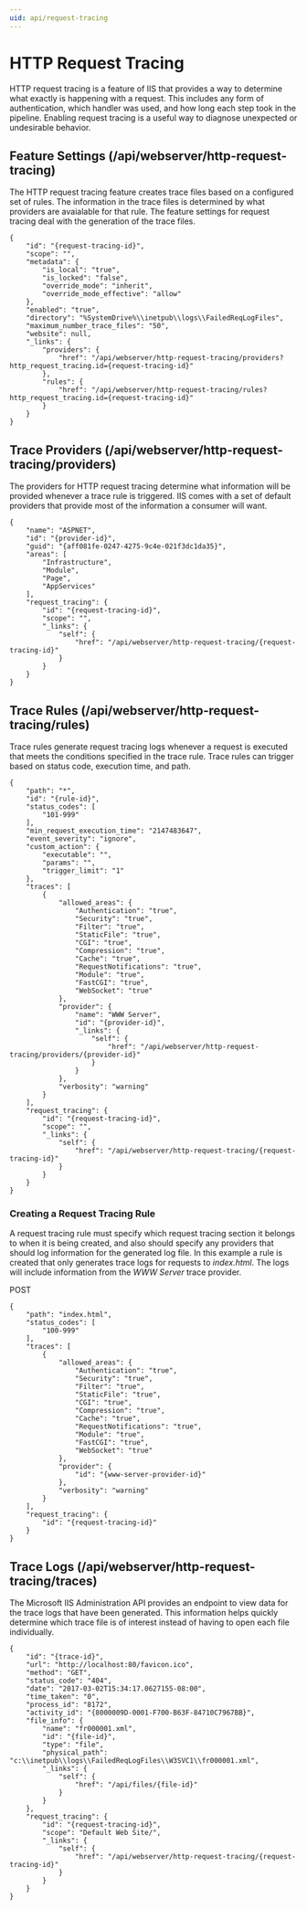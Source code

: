 ```yaml
---
uid: api/request-tracing
---
```


# HTTP Request Tracing

HTTP request tracing is a feature of IIS that provides a way to determine what exactly is happening with a request. This includes any form of authentication, which handler was used, and how long each step took in the pipeline. Enabling request tracing is a useful way to diagnose unexpected or undesirable behavior.

## Feature Settings (/api/webserver/http-request-tracing)

The HTTP request tracing feature creates trace files based on a configured set of rules. The information in the trace files is determined by what providers are avaialable for that rule. The feature settings for request tracing deal with the generation of the trace files.

```
{
    "id": "{request-tracing-id}",
    "scope": "",
    "metadata": {
        "is_local": "true",
        "is_locked": "false",
        "override_mode": "inherit",
        "override_mode_effective": "allow"
    },
    "enabled": "true",
    "directory": "%SystemDrive%\\inetpub\\logs\\FailedReqLogFiles",
    "maximum_number_trace_files": "50",
    "website": null,
    "_links": {
        "providers": {
            "href": "/api/webserver/http-request-tracing/providers?http_request_tracing.id={request-tracing-id}"
        },
        "rules": {
            "href": "/api/webserver/http-request-tracing/rules?http_request_tracing.id={request-tracing-id}"
        }
    }
}
```

## Trace Providers (/api/webserver/http-request-tracing/providers)

The providers for HTTP request tracing determine what information will be provided whenever a trace rule is triggered. IIS comes with a set of default providers that provide most of the information a consumer will want.

```
{
    "name": "ASPNET",
    "id": "{provider-id}",
    "guid": "{aff081fe-0247-4275-9c4e-021f3dc1da35}",
    "areas": [
        "Infrastructure",
        "Module",
        "Page",
        "AppServices"
    ],
    "request_tracing": {
        "id": "{request-tracing-id}",
        "scope": "",
        "_links": {
            "self": {
                "href": "/api/webserver/http-request-tracing/{request-tracing-id}"
            }
        }
    }
}
```

## Trace Rules (/api/webserver/http-request-tracing/rules)

Trace rules generate request tracing logs whenever a request is executed that meets the conditions specified in the trace rule. Trace rules can trigger based on status code, execution time, and path.

```
{
    "path": "*",
    "id": "{rule-id}",
    "status_codes": [
        "101-999"
    ],
    "min_request_execution_time": "2147483647",
    "event_severity": "ignore",
    "custom_action": {
        "executable": "",
        "params": "",
        "trigger_limit": "1"
    },
    "traces": [
        {
            "allowed_areas": {
                "Authentication": "true",
                "Security": "true",
                "Filter": "true",
                "StaticFile": "true",
                "CGI": "true",
                "Compression": "true",
                "Cache": "true",
                "RequestNotifications": "true",
                "Module": "true",
                "FastCGI": "true",
                "WebSocket": "true"
            },
            "provider": {
                "name": "WWW Server",
                "id": "{provider-id}",
                "_links": {
                    "self": {
                        "href": "/api/webserver/http-request-tracing/providers/{provider-id}"
                    }
                }
            },
            "verbosity": "warning"
        }
    ],
    "request_tracing": {
        "id": "{request-tracing-id}",
        "scope": "",
        "_links": {
            "self": {
                "href": "/api/webserver/http-request-tracing/{request-tracing-id}"
            }
        }
    }
}
```

### Creating a Request Tracing Rule

A request tracing rule must specify which request tracing section it belongs to when it is being created, and also should specify any providers that should log information for the generated log file. In this example a rule is created that only generates trace logs for requests to _index.html_. The logs will include information from the _WWW Server_ trace provider.

POST
```
{
    "path": "index.html",
    "status_codes": [
        "100-999"
    ],
    "traces": [
        {
            "allowed_areas": {
                "Authentication": "true",
                "Security": "true",
                "Filter": "true",
                "StaticFile": "true",
                "CGI": "true",
                "Compression": "true",
                "Cache": "true",
                "RequestNotifications": "true",
                "Module": "true",
                "FastCGI": "true",
                "WebSocket": "true"
            },
            "provider": {
                "id": "{www-server-provider-id}"
            },
            "verbosity": "warning"
        }
    ],
    "request_tracing": {
        "id": "{request-tracing-id}"
    }
}
```

## Trace Logs (/api/webserver/http-request-tracing/traces)

The Microsoft IIS Administration API provides an endpoint to view data for the trace logs that have been generated. This information helps quickly determine which trace file is of interest instead of having to open each file individually.

```
{
    "id": "{trace-id}",
    "url": "http://localhost:80/favicon.ico",
    "method": "GET",
    "status_code": "404",
    "date": "2017-03-02T15:34:17.0627155-08:00",
    "time_taken": "0",
    "process_id": "8172",
    "activity_id": "{8000009D-0001-F700-B63F-84710C7967BB}",
    "file_info": {
        "name": "fr000001.xml",
        "id": "{file-id}",
        "type": "file",
        "physical_path": "c:\\inetpub\\logs\\FailedReqLogFiles\\W3SVC1\\fr000001.xml",
        "_links": {
            "self": {
                "href": "/api/files/{file-id}"
            }
        }
    },
    "request_tracing": {
        "id": "{request-tracing-id}",
        "scope": "Default Web Site/",
        "_links": {
            "self": {
                "href": "/api/webserver/http-request-tracing/{request-tracing-id}"
            }
        }
    }
}
```